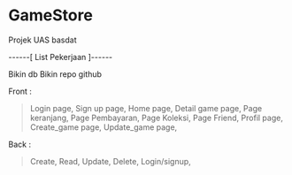 # GameStore
Projek UAS basdat

------[ List Pekerjaan ]------ 

Bikin db
Bikin repo github

Front :
> Login page,
> Sign up page,
> Home page,
> Detail game page,
>Page keranjang,
> Page Pembayaran,
> Page Koleksi,
> Page Friend,
> Profil page,
> Create_game page,
> Update_game page,

Back :
> Create,
> Read,
> Update,
> Delete,
> Login/signup,
